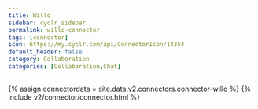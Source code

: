 ```yaml
---
title: Willo
sidebar: cyclr_sidebar
permalink: willo-connector
tags: [connector]
icon: https://my.cyclr.com/api/ConnectorIcon/14354
default_header: false
category: Collaboration
categories: [Collaboration,Chat]
---
```

{% assign connectordata = site.data.v2.connectors.connector-willo %}
{% include v2/connector/connector.html %}	